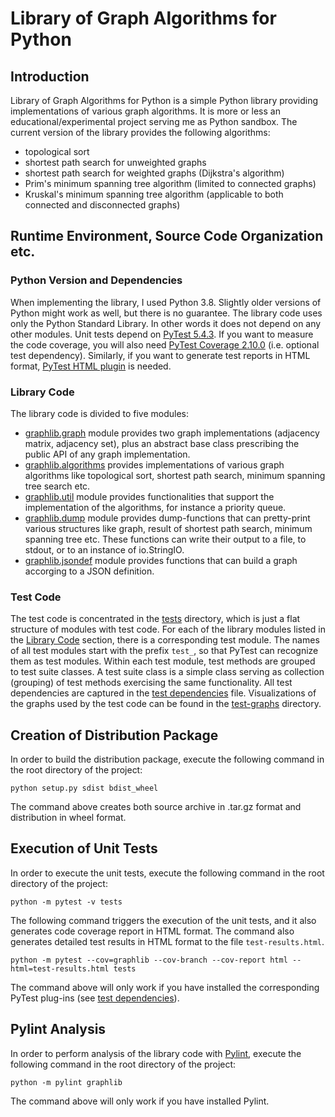 # Library of Graph Algorithms for Python

## Introduction
Library of Graph Algorithms for Python is a simple Python library providing implementations of various graph algorithms. It is more or less an educational/experimental project serving me as Python sandbox. The current version of the library provides the following algorithms:
- topological sort
- shortest path search for unweighted graphs
- shortest path search for weighted graphs (Dijkstra's algorithm)
- Prim's minimum spanning tree algorithm (limited to connected graphs)
- Kruskal's minimum spanning tree algorithm (applicable to both connected and disconnected graphs)


## Runtime Environment, Source Code Organization etc.

### Python Version and Dependencies
When implementing the library, I used Python 3.8. Slightly older versions of Python might work as well, but there is no guarantee. The library code uses only the Python Standard Library. In other words it does not depend on any other modules. Unit tests depend on [PyTest 5.4.3](https://docs.pytest.org/). If you want to measure the code coverage, you will also need [PyTest Coverage 2.10.0](https://pypi.org/project/pytest-cov) (i.e. optional test dependency). Similarly, if you want to generate test reports in HTML format, [PyTest HTML plugin](https://pypi.org/project/pytest-html) is needed.

<a name="library-code"></a>
### Library Code
The library code is divided to five modules:
- [graphlib.graph](./graphlib/graph.py) module provides two graph implementations (adjacency matrix, adjacency set), plus
an abstract base class prescribing the public API of any graph implementation.
- [graphlib.algorithms](./graphlib/algorithms.py) provides implementations of various graph algorithms like topological sort, shortest path search, minimum spanning tree search etc.
- [graphlib.util](./graphlib/util.py) module provides functionalities that support the implementation of the algorithms, for instance a priority queue.
- [graphlib.dump](./graphlib/dump.py) module provides dump-functions that can pretty-print various structures like graph, result of shortest path search, minimum spanning tree etc. These functions can write their output to a file, to stdout, or to an instance of io.StringIO.
- [graphlib.jsondef](./graphlib/jsondef.py) module provides functions that can build a graph accorging to a JSON definition.


### Test Code
The test code is concentrated in the [tests](./tests) directory, which is just a flat structure of modules with test code. For each of the library modules listed in the [Library Code](#library-code) section, there is a corresponding test module. The names of all test modules start with the prefix `test_`, so that PyTest can recognize them as test modules. Within each test module, test methods are grouped to test suite classes. A test suite class is a simple class serving as collection (grouping) of test methods exercising the same functionality. All test dependencies are captured in the [test dependencies](./test-requirements.txt) file. Visualizations of the graphs used by the test code can be found in the [test-graphs](./test-graphs) directory.

## Creation of Distribution Package
In order to build the distribution package, execute the following command in the root directory of the project:
```
python setup.py sdist bdist_wheel
```

The command above creates both source archive in .tar.gz format and distribution in wheel format.

## Execution of Unit Tests
In order to execute the unit tests, execute the following command in the root directory of the project:
```
python -m pytest -v tests
```

The following command triggers the execution of the unit tests, and it also generates code coverage report in HTML format. The command also generates detailed test results in HTML format to the file `test-results.html`.
```
python -m pytest --cov=graphlib --cov-branch --cov-report html --html=test-results.html tests
```

The command above will only work if you have installed the corresponding PyTest plug-ins (see [test dependencies](./test-requirements.txt)).

## Pylint Analysis
In order to perform analysis of the library code with [Pylint](https://www.pylint.org/), execute the following command in the root directory of the project:
```
python -m pylint graphlib
```

The command above will only work if you have installed Pylint.
